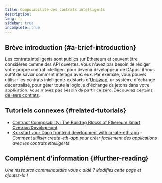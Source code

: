 ```yaml
---
title: Composabilité des contrats intelligents
description:
lang: fr
sidebar: true
incomplete: true
---
```


## Brève introduction {#a-brief-introduction}

Les contrats intelligents sont publics sur Ethereum et peuvent être considérés comme des API ouvertes. Vous n'avez pas besoin de rédiger votre propre contrat intelligent pour devenir développeur de DApps, il vous suffit de savoir comment interagir avec eux. Par exemple, vous pouvez utiliser les contrats intelligents existants d'[Uniswap](https://uniswap.exchange/swap), un système d'échange décentralisé, pour gérer toute la logique d'échange de jetons dans votre application. Vous n'avez pas besoin de partir de zéro. [Découvrez certains de leurs contrats](https://github.com/Uniswap/uniswap-v2-core/tree/master/contracts).

## Tutoriels connexes {#related-tutorials}

- [Contract Composability: The Building Blocks of Ethereum Smart Contract Development](https://blog.decentlabs.io/contract-composability-the-building-blocks-of-ethereum-smart-contract-development/)
- [Kickstart your Dapp frontend development with create-eth-app](/developers/tutorials/kickstart-your-DApp-frontend-development-wth-create-eth-app/) _- Comment utiliser create-eth-app pour créer facilement des applications avec les contrats intelligents_

## Complément d'information {#further-reading}

_Une ressource communautaire vous a aidé ? Modifiez cette page et ajoutez-la !_
